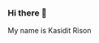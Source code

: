 ### Hi there 👋

My name is Kasidit Rison


<!--
**r-kasidit/r-kasidit** is a ✨ _special_ ✨ repository because its `README.md` (this file) appears on your GitHub profile.

Here are some ideas to get you started:

- 🔭 I’m currently working on ...Ph.D in Zoology at Chulalongkorn University, Thailand
- 🌱 I’m currently learning ...statistical analyses on ecology including machine learning and neural network approach
- 💬 Ask me about ...
- 📫 How to reach me: ...my fb, email, and blog

